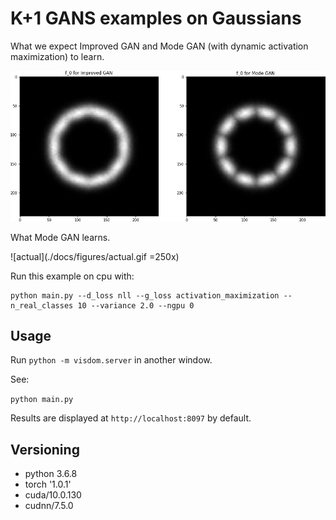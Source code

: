 # K+1 GANS examples on Gaussians

What we expect Improved GAN and Mode GAN (with dynamic activation maximization) to learn.

![theory](./docs/figures/theory.png)

What Mode GAN learns.

![actual](./docs/figures/actual.gif =250x)

Run this example on cpu with:

```
python main.py --d_loss nll --g_loss activation_maximization --n_real_classes 10 --variance 2.0 --ngpu 0
```

## Usage

Run `python -m visdom.server` in another window. 

See:

`python main.py`

Results are displayed at `http://localhost:8097` by default.

## Versioning

- python 3.6.8
- torch '1.0.1'
- cuda/10.0.130 
- cudnn/7.5.0
